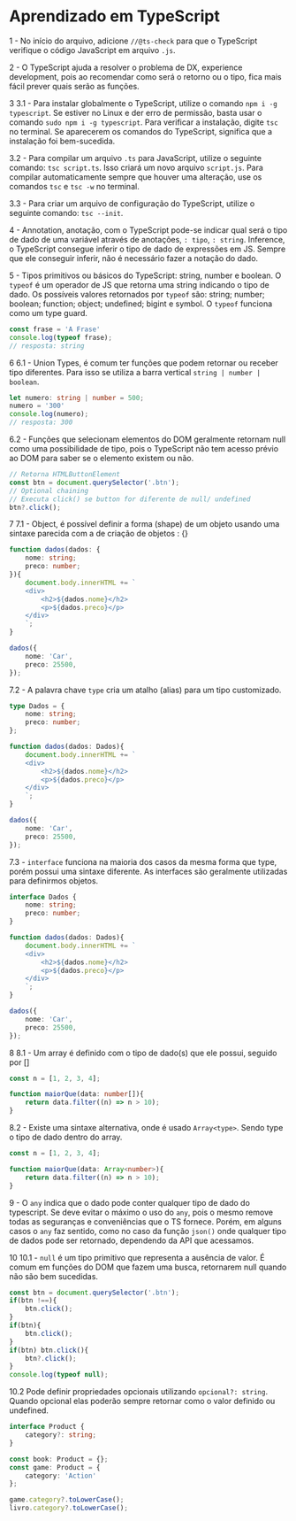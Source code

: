 # Aprendizado em TypeScript

1 - No início do arquivo, adicione `//@ts-check` para que o TypeScript verifique o código JavaScript em arquivo `.js`.

2 - O TypeScript ajuda a resolver o problema de DX, experience development, pois ao recomendar como será o retorno ou o tipo, fica mais fácil prever quais serão as funções.

3
3.1 - Para instalar globalmente o TypeScript, utilize o comando `npm i -g typescript`. Se estiver no Linux e der erro de permissão, basta usar o comando `sudo npm i -g typescript`. Para verificar a instalação, digite `tsc` no terminal. Se aparecerem os comandos do TypeScript, significa que a instalação foi bem-sucedida.

3.2 - Para compilar um arquivo `.ts` para JavaScript, utilize o seguinte comando: `tsc script.ts`. Isso criará um novo arquivo `script.js`. Para compilar automaticamente sempre que houver uma alteração, use os comandos `tsc` e `tsc -w` no terminal.

3.3 - Para criar um arquivo de configuração do TypeScript, utilize o seguinte comando: `tsc --init`.

4 - Annotation, anotação, com o TypeScript pode-se indicar qual será o tipo de dado de uma variável através de anotações, `: tipo`, `: string`. Inference, o TypeScript consegue inferir o tipo de dado de expressões em JS. Sempre que ele conseguir inferir, não é necessário fazer a notação do dado.

5 - Tipos primitivos ou básicos do TypeScript: string, number e boolean. O `typeof` é um operador de JS que retorna uma string indicando o tipo de dado. Os possíveis valores retornados por `typeof` são: string; number; boolean; function; object; undefined; bigint e symbol. O `typeof` funciona como um type guard.

```typescript
const frase = 'A Frase'
console.log(typeof frase);
// resposta: string
```

6
6.1 - Union Types, é comum ter funções que podem retornar ou receber tipo diferentes. Para isso se utiliza a barra vertical `string | number | boolean`.  

```typescript
let numero: string | number = 500;
numero = '300'
console.log(numero);
// resposta: 300
```

6.2 - Funções que selecionam elementos do DOM geralmente retornam null como uma possibilidade de tipo, pois o TypeScript não tem acesso prévio ao DOM para saber se o elemento existem ou não.

```typescript
// Retorna HTMLButtonElement
const btn = document.querySelector('.btn');
// Optional chaining
// Executa click() se button for diferente de null/ undefined
btn?.click();
```

7
7.1 - Object, é possível definir a forma (shape) de um objeto usando uma sintaxe parecida com a de criação de objetos : {}

```typescript
function dados(dados: {
    nome: string;
    preco: number;
}){
    document.body.innerHTML += `
    <div>
        <h2>${dados.nome}</h2>
        <p>${dados.preco}</p>
    </div>
    `;
}

dados({
    nome: 'Car',
    preco: 25500,
});
```

7.2 - A palavra chave `type` cria um atalho (alias) para um tipo customizado.

```typescript
type Dados = {
    nome: string;
    preco: number;
};

function dados(dados: Dados){
    document.body.innerHTML += `
    <div>
        <h2>${dados.nome}</h2>
        <p>${dados.preco}</p>
    </div>
    `;
}

dados({
    nome: 'Car',
    preco: 25500,
});
```

7.3 - `interface` funciona na maioria dos casos da mesma forma que type, porém possui uma sintaxe diferente. As interfaces são geralmente utilizadas para definirmos objetos.

```typescript
interface Dados {
    nome: string;
    preco: number;
}

function dados(dados: Dados){
    document.body.innerHTML += `
    <div>
        <h2>${dados.nome}</h2>
        <p>${dados.preco}</p>
    </div>
    `;
}

dados({
    nome: 'Car',
    preco: 25500,
});
```

8
8.1 - Um array é definido com o tipo de dado(s) que ele possui, seguido por []

```typescript
const n = [1, 2, 3, 4];

function maiorQue(data: number[]){
    return data.filter((n) => n > 10);
}
```

8.2 - Existe uma sintaxe alternativa, onde é usado `Array<type>`. Sendo type o tipo de dado dentro do array.

```typescript
const n = [1, 2, 3, 4];

function maiorQue(data: Array<number>){
    return data.filter((n) => n > 10);
}
```

9 - O `any` indica que o dado pode conter qualquer tipo de dado do typescript. Se deve evitar o máximo o uso do `any`, pois o mesmo remove todas as seguranças e conveniências que o TS fornece. Porém, em alguns casos o `any` faz sentido, como no caso da função `json()` onde qualquer tipo de dados pode ser retornado, dependendo da API que acessamos.

10
10.1 - `null` é um tipo primitivo que representa a ausência de valor. É comum em funções do DOM que fazem uma busca, retornarem null quando não são bem sucedidas.

```typescript
const btn = document.querySelector('.btn');
if(btn !==){
    btn.click();
}
if(btn){
    btn.click();
}
if(btn) btn.click(){
    btn?.click();
}
console.log(typeof null);
```

10.2 Pode definir propriedades opcionais utilizando `opcional?: string`. Quando opcional elas poderão sempre retornar como o valor definido ou undefined.

```typescript
interface Product {
    category?: string;
}

const book: Product = {};
const game: Product = {
    category: 'Action'
};

game.category?.toLowerCase();
livro.category?.toLowerCase();

```
